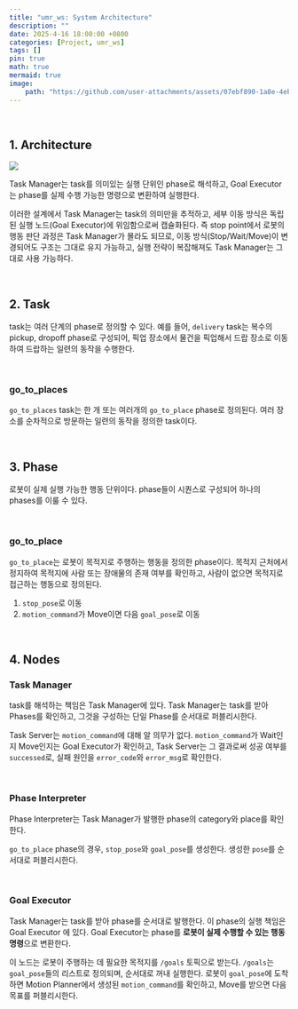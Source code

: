 ```yaml
---
title: "umr_ws: System Architecture"
description: ""
date: 2025-4-16 18:00:00 +0800
categories: [Project, umr_ws]
tags: []
pin: true
math: true
mermaid: true
image:
    path: "https://github.com/user-attachments/assets/07ebf890-1a8e-4eb9-9b2a-085cb4eb7552"
---
```


<br>


## 1. Architecture

<img src="https://github.com/user-attachments/assets/07ebf890-1a8e-4eb9-9b2a-085cb4eb7552"/>


Task Manager는 task를 의미있는 실행 단위인 phase로 해석하고, Goal Executor는 phase를 실제 수행 가능한 명령으로 변환하여 실행한다. 

이러한 설계에서 Task Manager는 task의 의미만을 추적하고, 세부 이동 방식은 독립된 실행 노드(Goal Executor)에 위임함으로써 캡슐화된다.
즉 stop point에서 로봇의 행동 판단 과정은 Task Manager가 몰라도 되므로, 이동 방식(Stop/Wait/Move)이 변경되어도 구조는 그대로 유지 가능하고, 실행 전략이 복잡해져도 Task Manager는 그대로 사용 가능하다.

<br>

## 2. Task
task는 여러 단계의 phase로 정의할 수 있다. 예를 들어, ```delivery```  task는 복수의 pickup, dropoff phase로 구성되어, 픽업 장소에서 물건을 픽업해서 드랍 장소로 이동하여 드랍하는 일련의 동작을 수행한다.

<br>

### go_to_places
```go_to_places``` task는 한 개 또는 여러개의 ```go_to_place``` phase로 정의된다. 여러 장소를 순차적으로 방문하는 일련의 동작을 정의한 task이다.

<br>

## 3. Phase
로봇이 실제 실행 가능한 행동 단위이다. phase들이 시퀀스로 구성되어 하나의 phases를 이룰 수 있다.

<br>

### go_to_place
```go_to_place```는 로봇이 목적지로 주행하는 행동을 정의한 phase이다. 목적지 근처에서 정지하여 목적지에 사람 또는 장애물의 존재 여부를 확인하고, 사람이 없으면 목적지로 접근하는 행동으로 정의된다.

1. ```stop_pose```로 이동
2. ```motion_command```가 Move이면 다음 ```goal_pose```로 이동

<br>

## 4. Nodes
### Task Manager


task를 해석하는 책임은 Task Manager에 있다. Task Manager는 task를 받아 Phases를 확인하고, 그것을 구성하는 단일 Phase를 순서대로 퍼블리시한다.

Task Server는 ```motion_command```에 대해 알 의무가 없다. ```motion_command```가 Wait인지 Move인지는 Goal Executor가 확인하고, Task Server는 그 결과로써 성공 여부를 ```successed```로, 실패 원인을 ```error_code```와 ```error_msg```로 확인한다.

<br>

### Phase Interpreter

Phase Interpreter는 Task Manager가 발행한 phase의 category와 place를 확인한다.

```go_to_place``` phase의 경우, 
```stop_pose```와 ```goal_pose```를 생성한다. 생성한 ```pose```를 순서대로 퍼블리시한다. 

<br>

### Goal Executor

Task Manager는 task를 받아 phase를 순서대로 발행한다. 이 phase의 실행 책임은 Goal Executor
에 있다. Goal Executor는 phase를 **로봇이 실제 수행할 수 있는 행동 명령**으로 변환한다.

이 노드는 로봇이 주행하는 데 필요한 목적지를 ```/goals``` 토픽으로 받는다. ```/goals```는 ```goal_pose```들의 리스트로 정의되며, 순서대로 꺼내 실행한다. 
로봇이 ```goal_pose```에 도착하면 Motion Planner에서 생성된 ```motion_command```를 확인하고, Move를 받으면 다음 목표를 퍼블리시한다.

<br>